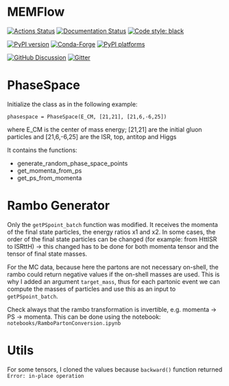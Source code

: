 # MEMFlow

[![Actions Status][actions-badge]][actions-link]
[![Documentation Status][rtd-badge]][rtd-link]
[![Code style: black][black-badge]][black-link]

[![PyPI version][pypi-version]][pypi-link]
[![Conda-Forge][conda-badge]][conda-link]
[![PyPI platforms][pypi-platforms]][pypi-link]

[![GitHub Discussion][github-discussions-badge]][github-discussions-link]
[![Gitter][gitter-badge]][gitter-link]




[actions-badge]:            https://github.com/valsdav/MEMFlow/workflows/CI/badge.svg
[actions-link]:             https://github.com/valsdav/MEMFlow/actions
[black-badge]:              https://img.shields.io/badge/code%20style-black-000000.svg
[black-link]:               https://github.com/psf/black
[conda-badge]:              https://img.shields.io/conda/vn/conda-forge/MEMFlow
[conda-link]:               https://github.com/conda-forge/MEMFlow-feedstock
[github-discussions-badge]: https://img.shields.io/static/v1?label=Discussions&message=Ask&color=blue&logo=github
[github-discussions-link]:  https://github.com/valsdav/MEMFlow/discussions
[gitter-badge]:             https://badges.gitter.im/https://github.com/valsdav/MEMFlow/community.svg
[gitter-link]:              https://gitter.im/https://github.com/valsdav/MEMFlow/community?utm_source=badge&utm_medium=badge&utm_campaign=pr-badge
[pypi-link]:                https://pypi.org/project/MEMFlow/
[pypi-platforms]:           https://img.shields.io/pypi/pyversions/MEMFlow
[pypi-version]:             https://badge.fury.io/py/MEMFlow.svg
[rtd-badge]:                https://readthedocs.org/projects/MEMFlow/badge/?version=latest
[rtd-link]:                 https://MEMFlow.readthedocs.io/en/latest/?badge=latest
[sk-badge]:                 https://scikit-hep.org/assets/images/Scikit--HEP-Project-blue.svg


# PhaseSpace

Initialize the class as in the following example:

```phasespace = PhaseSpace(E_CM, [21,21], [21,6,-6,25])```

where E_CM is the center of mass energy; [21,21] are the initial gluon particles and [21,6,-6,25] are the ISR, top,
antitop and Higgs

It contains the functions: 

- generate_random_phase_space_points
- get_momenta_from_ps
- get_ps_from_momenta

# Rambo Generator

Only the `getPSpoint_batch` function was modified. It receives the momenta of the final state particles, the energy ratios x1 and x2. In some cases, the order of the final state particles can be changed (for example: from HttISR to ISRttH) -> this changed has to be done for both momenta tensor and the tensor of final state masses.

For the MC data, because here the partons are not necessary on-shell, the rambo could return negative values if the on-shell masses are used. This is why I added an argument `target_mass`, thus for each partonic event we can compute the masses of particles and use this as an input to `getPSpoint_batch`.

Check always that the rambo transformation is invertible, e.g. momenta -> PS -> momenta. This can be done using the notebook: `notebooks/RamboPartonConversion.ipynb`

# Utils

For some tensors, I cloned the values because `backward()` function returned `Error: in-place operation`